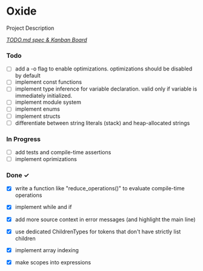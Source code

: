 # Oxide

Project Description

<em>[TODO.md spec & Kanban Board](https://bit.ly/3fCwKfM)</em>

### Todo

- [ ] add a -o flag to enable optimizations. optimizations should be disabled by default  
- [ ] implement const functions  
- [ ] implement type inference for variable declaration. valid only if variable is immediately initialized.  
- [ ] implement module system  
- [ ] implement enums  
- [ ] implement structs  
- [ ] differentiate between string literals (stack) and heap-allocated strings  

### In Progress

- [ ] add tests and compile-time assertions  
- [ ] implement oprimizations  

### Done ✓

- [x] write a function like "reduce_operations()" to evaluate compile-time operations  
- [x] implement while and if  
- [x] add more source context in error messages (and highlight the main line)  
- [x] use dedicated ChildrenTypes for tokens that don't have strictly list children  
- [x] implement array indexing  
- [x] make scopes into expressions  

